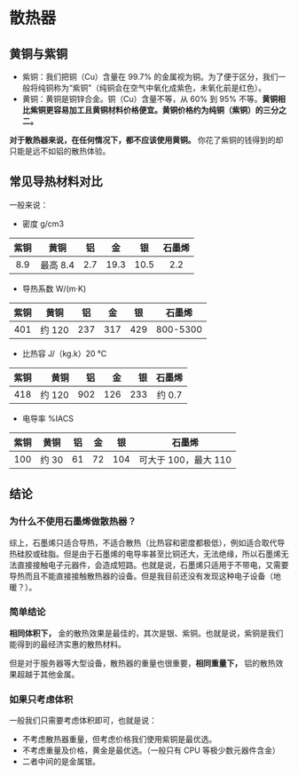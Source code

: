 # 散热器

## 黄铜与紫铜

- 紫铜：我们把铜（Cu）含量在 99.7% 的金属视为铜。为了便于区分，我们一般将纯铜称为“紫铜”（纯铜会在空气中氧化成紫色，未氧化前是红色）。
- 黄铜：黄铜是铜锌合金。铜（Cu）含量不等，从 60% 到 95% 不等。**黄铜相比紫铜更容易加工且黄铜材料价格便宜。黄铜价格约为纯铜（紫铜）的三分之二。**

**对于散热器来说，在任何情况下，都不应该使用黄铜。** 你花了紫铜的钱得到的却只能是远不如铝的散热体验。

## 常见导热材料对比

一般来说：

- 密度 g/cm3

| 紫铜 |   黄铜   | 铝  |  金  |  银  | 石墨烯 |
| :--: | :------: | :-: | :--: | :--: | :----: |
| 8.9  | 最高 8.4 | 2.7 | 19.3 | 10.5 |  2.2   |

- 导热系数 W/(m·K)

| 紫铜 |  黄铜  | 铝  | 金  | 银  |  石墨烯  |
| :--: | :----: | :-: | :-: | :-: | :------: |
| 401  | 约 120 | 237 | 317 | 429 | 800-5300 |

- 比热容 J/（kg.k）20 ℃

| 紫铜 |   黄铜 |  铝 |  金 |  银 | 石墨烯 |
| :--: | -----: | --: | --: | --: | :----: |
| 418  | 约 120 | 902 | 126 | 233 | 约 0.7 |

- 电导率 %IACS

| 紫铜 | 黄铜  | 铝  | 金  | 银  |        石墨烯        |
| :--: | :---: | :-: | :-: | :-: | :------------------: |
| 100  | 约 30 | 61  | 72  | 104 | 可大于 100，最大 110 |

## 结论

### 为什么不使用石墨烯做散热器？

综上，石墨烯只适合导热，不适合散热（比热容和密度都极低），例如适合取代导热硅胶或硅脂。但是由于石墨烯的电导率甚至比铜还大，无法绝缘，所以石墨烯无法直接接触电子元器件，会造成短路。也就是说，石墨烯只适用于不带电，又需要导热而且不能直接接触散热器的设备。但是我目前还没有发现这种电子设备（地暖？）。

### 简单结论

**相同体积下，** 金的散热效果是最佳的，其次是银、紫铜。也就是说，紫铜是我们能得到的最经济实惠的散热材料。

但是对于服务器等大型设备，散热器的重量也很重要，**相同重量下，** 铝的散热效果超越于其他金属。

### 如果只考虑体积

一般我们只需要考虑体积即可，也就是说：

- 不考虑散热器重量，但考虑价格我们使用紫铜是最优选。
- 不考虑重量及价格，黄金是最优选。（一般只有 CPU 等极少数元器件含金）
- 二者中间的是金属银。
